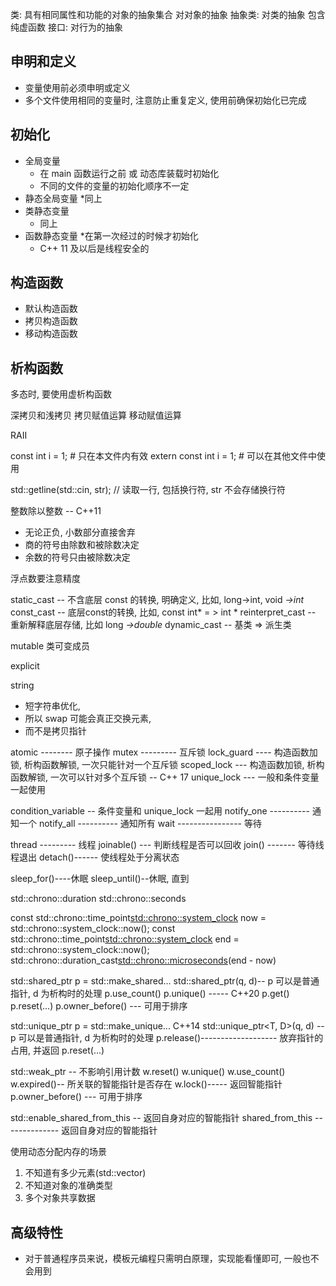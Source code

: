 
类: 具有相同属性和功能的对象的抽象集合
      对对象的抽象
抽象类: 对类的抽象
             包含纯虚函数
接口: 对行为的抽象

## 申明和定义
* 变量使用前必须申明或定义
* 多个文件使用相同的变量时, 注意防止重复定义, 使用前确保初始化已完成

## 初始化
* 全局变量
    * 在 main 函数运行之前 或 动态库装载时初始化
    * 不同的文件的变量的初始化顺序不一定
* 静态全局变量
    *同上
* 类静态变量
    * 同上
* 函数静态变量
    *在第一次经过的时候才初始化
    * C++ 11 及以后是线程安全的

## 构造函数
* 默认构造函数
* 拷贝构造函数
* 移动构造函数

## 析构函数
多态时, 要使用虚析构函数

深拷贝和浅拷贝
拷贝赋值运算
移动赋值运算

RAII

const int i = 1;        # 只在本文件内有效
extern const int i = 1; # 可以在其他文件中使用

std::getline(std::cin, str);  // 读取一行, 包括换行符, str 不会存储换行符

整数除以整数 -- C++11
* 无论正负, 小数部分直接舍弃
* 商的符号由除数和被除数决定
* 余数的符号只由被除数决定

浮点数要注意精度

static_cast      -- 不含底层 const 的转换, 明确定义, 比如, long->int, void *->int*
const_cast       -- 底层const的转换, 比如, const int* = > int *
reinterpret_cast -- 重新解释底层存储, 比如 long *->double*
dynamic_cast     -- 基类 => 派生类

mutable 类可变成员

explicit

string
* 短字符串优化,
* 所以 swap 可能会真正交换元素,
* 而不是拷贝指针

atomic -------- 原子操作
mutex --------- 互斥锁
lock_guard ---- 构造函数加锁, 析构函数解锁, 一次只能针对一个互斥锁
scoped_lock --- 构造函数加锁, 析构函数解锁, 一次可以针对多个互斥锁 -- C++ 17
unique_lock --- 一般和条件变量一起使用

condition_variable -- 条件变量和 unique_lock 一起用
notify_one ---------- 通知一个
notify_all ---------- 通知所有
wait ---------------- 等待

thread --------- 线程
  joinable() --- 判断线程是否可以回收
  join() ------- 等待线程退出
  detach()------ 使线程处于分离状态

sleep_for()----休眠
sleep_until()--休眠, 直到

std::chrono::duration<double>
std::chrono::seconds

const std::chrono::time_point<std::chrono::system_clock> now = std::chrono::system_clock::now();
const std::chrono::time_point<std::chrono::system_clock> end = std::chrono::system_clock::now();
   std::chrono::duration_cast<std::chrono::microseconds>(end - now)

std::shared_ptr<T> p = std::make_shared...
std::shared_ptr<T>(q, d)-- p 可以是普通指针, d 为析构时的处理
p.use_count()
p.unique() ----- C++20
p.get()
p.reset(...)
p.owner_before() --- 可用于排序

std::unique_ptr<T> p = std::make_unique... C++14
std::unique_ptr<T, D>(q, d) -- p 可以是普通指针, d 为析构时的处理
p.release()------------------- 放弃指针的占用, 并返回
p.reset(...)

std::weak_ptr -- 不影响引用计数
w.reset()
w.unique()
w.use_count()
w.expired()-- 所关联的智能指针是否存在
w.lock()----- 返回智能指针
p.owner_before() --- 可用于排序

std::enable_shared_from_this -- 返回自身对应的智能指针
shared_from_this -------------- 返回自身对应的智能指针

使用动态分配内存的场景
1. 不知道有多少元素(std::vector)
2. 不知道对象的准确类型
3. 多个对象共享数据

## 高级特性
* 对于普通程序员来说，模板元编程只需明白原理，实现能看懂即可, 一般也不会用到

